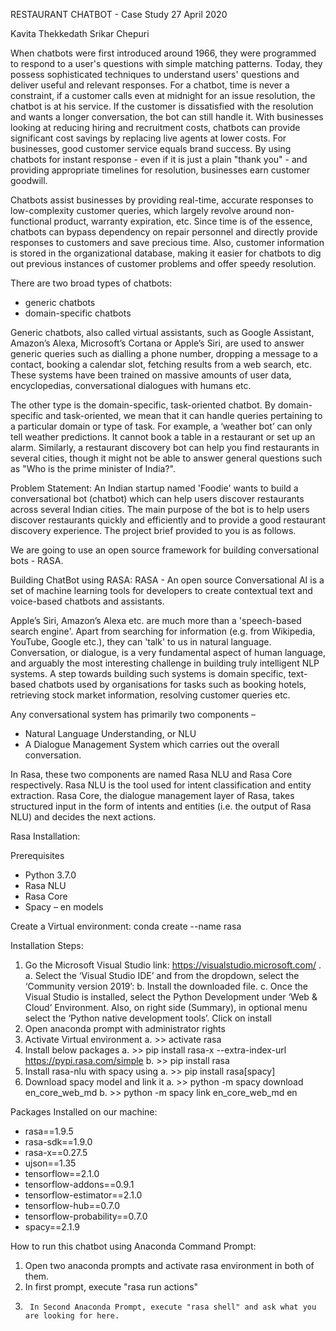 RESTAURANT CHATBOT - Case Study
27 April 2020

Kavita Thekkedath
Srikar Chepuri


When chatbots were first introduced around 1966, they were programmed to respond to a user's questions with simple matching patterns. Today, they possess sophisticated techniques to understand users' questions and deliver useful and relevant responses. For a chatbot, time is never a constraint, if a customer calls even at midnight for an issue resolution, the chatbot is at his service. If the customer is dissatisfied with the resolution and wants a longer conversation, the bot can still handle it.  With businesses looking at reducing hiring and recruitment costs, chatbots can provide significant cost savings by replacing live agents at lower costs. For businesses, good customer service equals brand success. By using chatbots for instant response - even if it is just a plain "thank you" - and providing appropriate timelines for resolution, businesses earn customer goodwill. 

Chatbots assist businesses by providing real-time, accurate responses to low-complexity customer queries, which largely revolve around non-functional product, warranty expiration, etc. Since time is of the essence, chatbots can bypass dependency on repair personnel and directly provide responses to customers and save precious time. Also, customer information is stored in the organizational database, making it easier for chatbots to dig out previous instances of customer problems and offer speedy resolution.

There are two broad types of chatbots:
- generic chatbots
- domain-specific chatbots

Generic chatbots, also called virtual assistants, such as Google Assistant, Amazon’s Alexa, Microsoft’s Cortana or Apple’s Siri, are used to answer generic queries such as dialling a phone number, dropping a message to a contact, booking a calendar slot, fetching results from a web search, etc. These systems have been trained on massive amounts of user data, encyclopedias, conversational dialogues with humans etc.

The other type is the domain-specific, task-oriented chatbot. By domain-specific and task-oriented, we mean that it can handle queries pertaining to a particular domain or type of task. For example, a ‘weather bot’ can only tell weather predictions. It cannot book a table in a restaurant or set up an alarm. Similarly, a restaurant discovery bot can help you find restaurants in several cities, though it might not be able to answer general questions such as "Who is the prime minister of India?".

Problem Statement:
An Indian startup named 'Foodie' wants to build a conversational bot (chatbot) which can help users discover restaurants across several Indian cities. The main purpose of the bot is to help users discover restaurants quickly and efficiently and to provide a good restaurant discovery experience. The project brief provided to you is as follows.

We are going to use an open source framework for building conversational bots - RASA.

Building ChatBot using RASA:
RASA - An open source Conversational AI is a set of machine learning tools for developers to create contextual text and voice-based chatbots and assistants.

Apple’s Siri, Amazon’s Alexa etc. are much more than a 'speech-based search engine'. Apart from searching for information (e.g. from Wikipedia, YouTube, Google etc.), they can 'talk' to us in natural language. Conversation, or dialogue, is a very fundamental aspect of human language, and arguably the most interesting challenge in building truly intelligent NLP systems. A step towards building such systems is domain specific, text-based chatbots used by organisations for tasks such as booking hotels, retrieving stock market information, resolving customer queries etc.

Any conversational system has primarily two components –
-	Natural Language Understanding, or NLU
-	A Dialogue Management System which carries out the overall conversation.

In Rasa, these two components are named Rasa NLU and Rasa Core respectively.
Rasa NLU is the tool used for intent classification and entity extraction.
Rasa Core, the dialogue management layer of Rasa, takes structured input in the form of intents and entities (i.e. the output of Rasa NLU) and decides the next actions.

Rasa Installation:

Prerequisites
-	Python 3.7.0
-	Rasa NLU
-	Rasa Core
-	Spacy – en models

Create a Virtual environment: conda create --name rasa

Installation Steps:
1.	Go the Microsoft Visual Studio link: https://visualstudio.microsoft.com/ . 
a.	Select the ‘Visual Studio IDE’ and from the dropdown, select the ‘Community version 2019’:
b.	Install the downloaded file.
c.	Once the Visual Studio is installed, select the Python Development under ‘Web & Cloud’ Environment. Also, on right side (Summary), in optional menu select the ‘Python native development tools’. Click on install
2.	Open anaconda prompt with administrator rights
3.	Activate Virtual environment
a.	>> activate rasa
4.	Install below packages
a.	>>  pip install rasa-x --extra-index-url https://pypi.rasa.com/simple
b.	>>  pip install rasa 
5.	Install rasa-nlu with spacy using 
a.	>> pip install rasa[spacy]
6.	Download spacy model and link it 
a.	>> python -m spacy download en_core_web_md
b.	>> python -m spacy link en_core_web_md en

Packages Installed on our machine:

-	rasa==1.9.5
-	rasa-sdk==1.9.0
-	rasa-x==0.27.5
-	ujson==1.35
-	tensorflow==2.1.0
-	tensorflow-addons==0.9.1
-	tensorflow-estimator==2.1.0
-	tensorflow-hub==0.7.0
-	tensorflow-probability==0.7.0
-	spacy==2.1.9

How to run this chatbot using Anaconda Command Prompt:
1.	Open two anaconda prompts and activate rasa environment in both of them.
2.	In first prompt, execute "rasa run actions"
3.      In Second Anaconda Prompt, execute "rasa shell" and ask what you are looking for here. 
